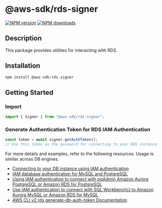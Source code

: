 # @aws-sdk/rds-signer

[![NPM version](https://img.shields.io/npm/v/@aws-sdk/rds-signer/latest.svg)](https://www.npmjs.com/package/@aws-sdk/rds-signer)
[![NPM downloads](https://img.shields.io/npm/dm/@aws-sdk/rds-signer.svg)](https://www.npmjs.com/package/@aws-sdk/rds-signer)

## Description

This package provides utilities for interacting with RDS.

## Installation

```js
npm install @aws-sdk/rds-signer
```

## Getting Started

### Import

```js
import { Signer } from "@aws-sdk/rds-signer";
```

### Generate Authentication Token for RDS IAM Authentication

```js
const token = await signer.getAuthToken();
// Use this token as the password for connecting to your RDS instance
```

For more details and examples, refer to the following resources. Usage is similar across DB engines.

- [Connecting to your DB instance using IAM authentication](https://docs.aws.amazon.com/AmazonRDS/latest/UserGuide/UsingWithRDS.IAMDBAuth.Connecting.html)
- [IAM database authentication for MySQL and PostgreSQL](https://docs.aws.amazon.com/AmazonRDS/latest/UserGuide/UsingWithRDS.IAMDBAuth.html)
- [Using IAM authentication to connect with pgAdmin Amazon Aurora PostgreSQL or Amazon RDS for PostgreSQL](https://aws.amazon.com/blogs/database/using-iam-authentication-to-connect-with-pgadmin-amazon-aurora-postgresql-or-amazon-rds-for-postgresql/)
- [Use IAM authentication to connect with SQL Workbench/J to Amazon Aurora MySQL or Amazon RDS for MySQL](https://aws.amazon.com/blogs/database/use-iam-authentication-to-connect-with-sql-workbenchj-to-amazon-aurora-mysql-or-amazon-rds-for-mysql/)
- [AWS CLI v2 rds generate-db-auth-token Documentation](https://awscli.amazonaws.com/v2/documentation/api/latest/reference/rds/generate-db-auth-token.html)
